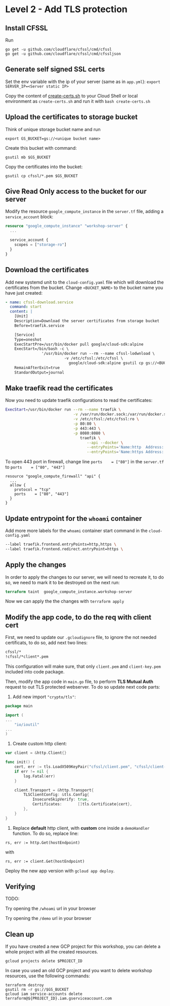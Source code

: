 # Level 2 - Add TLS protection

## Install CFSSL

Run 
```
go get -u github.com/cloudflare/cfssl/cmd/cfssl
go get -u github.com/cloudflare/cfssl/cmd/cfssljson
```

## Generate self signed SSL certs

Set the env variable with the ip of your server (same as in `app.yml`):
`export SERVER_IP=<Server static IP>`

Copy the content of [create-certs.sh](./create-certs.sh) to your
Cloud Shell or local environment as `create-certs.sh` and run it
with `bash create-certs.sh`

## Upload the certificates to storage bucket

Think of unique storage bucket name and run 
```
export GS_BUCKET=gs://<unique bucket name>
```

Create this bucket with command: 
```
gsutil mb $GS_BUCKET
```

Copy the certificates into the bucket: 
```
gsutil cp cfssl/*.pem $GS_BUCKET
```

## Give Read Only access to the bucket for our server

Modify the resource `google_compute_instance` in the `server.tf` file, adding a `service_account` block:

```tf
resource "google_compute_instance" "workshop-server" {
  ...

  service_account {
    scopes = ["storage-ro"]
  }
}
```

## Download the certificates

Add new systemd unit to the `cloud-config.yaml` file which will download the certificates from the bucket. Change `<BUCKET_NAME>` to the bucket name you have just created:

```yml
- name: cfssl-download.service
  command: start
  content: |
    [Unit]
    Description=Download the server certificates from storage bucket
    Before=traefik.service

    [Service]
    Type=oneshot
    ExecStartPre=/usr/bin/docker pull google/cloud-sdk:alpine
    ExecStart=/bin/bash -c \
                '/usr/bin/docker run --rm --name cfssl-lodwnload \
                          -v /etc/cfssl:/etc/cfssl \
                            google/cloud-sdk:alpine gsutil cp gs://<BUCKET_NAME>/{ca,server}* /etc/cfssl'
    RemainAfterExit=true
    StandardOutput=journal
```

## Make traefik read the certificates

Now you need to update traefik configurations to read  the certificates:

```sh
ExecStart=/usr/bin/docker run --rm --name traefik \
                              -v /var/run/docker.sock:/var/run/docker.sock \
                              -v /etc/cfssl:/etc/cfssl:ro \
                              -p 80:80 \
                              -p 443:443 \
                              -p 8080:8080 \
                                 traefik \
                                    --api --docker \
                                    --entryPoints='Name:http  Address::80  Redirect.EntryPoint:https' \
                                    --entryPoints='Name:https Address::443 TLS:/etc/cfssl/server.pem,/etc/cfssl/server-key.pem CA:/etc/cfssl/ca.pem'
```

To open 443 port in firewall, change line `ports    = ["80"]` in the `server.tf` to `ports    = ["80", "443"]`
```
resource "google_compute_firewall" "api" {
  ...
  allow {
    protocol = "tcp"
    ports    = ["80", "443"]
  }
}
```

## Update entrypoint for the `whoami` container

Add more more labels for the `whoami` container start command in the `cloud-config.yaml`

```sh
--label traefik.frontend.entryPoints=http,https \
--label traefik.frontend.redirect.entryPoint=https \
```

## Apply the changes

In order to apply the changes to our server, we will need to recreate it,
to do so, we need to mark it to be destroyed on the next run:

```tf
terraform taint  google_compute_instance.workshop-server
```

Now we can apply the the changes with `terraform apply`

## Modify the app code, to do the req with client cert

First, we need to update our `.gcloudignore` file, to ignore the not needed certificats, to do so, add next two lines:

```sh
cfssl/*
!cfssl/*client*.pem
```

This configuration will make sure, that only `client.pem` and `client-key.pem` included into code package.

Then, modify the app code in `main.go` file, to perform **TLS Mutual Auth** request to out TLS protected webserver. To do so update next code parts:

1. Add new import `"crypto/tls"`:
```go
package main

import (
...
	"io/ioutil"
...
)
```

1. Create custom http client:

```go
var client = &http.Client{}

func init() {
    cert, err := tls.LoadX509KeyPair("cfssl/client.pem", "cfssl/client-key.pem")
    if err != nil {
        log.Fatal(err)
    }

    client.Transport = &http.Transport{
        TLSClientConfig: &tls.Config{
            InsecureSkipVerify: true,
            Certificates:       []tls.Certificate{cert},
        },
    }
}
```

1. Replace **default** http client, with **custom** one inside a `demoHandler` function. To do so, replace line: 
```
rs, err := http.Get(hostEndpoint)
```

with
```
rs, err := client.Get(hostEndpoint)
```

Deploy the new app version with `gcloud app deploy`.

## Verifying

TODO:

Try opening the `/whoami` url in your browser

Try opening the `/demo` url in your browser

## Clean up 

If you have created a new GCP project for this workshop, you can delete a whole project with all the created resources.
```
gcloud projects delete $PROJECT_ID
```

In case you used an old GCP project and you want to delete workshop resources, use the following commands:
```
terraform destroy
gsutil rm -r gs://$GS_BUCKET
gcloud iam service-accounts delete terraform@${PROJECT_ID}.iam.gserviceaccount.com
```